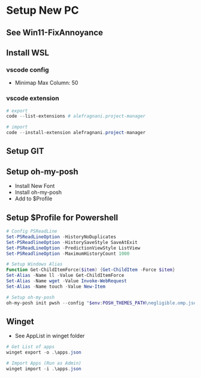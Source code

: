 # Setup New PC

## See Win11-FixAnnoyance

## Install WSL

### vscode config
- Minimap Max Column: 50

### vscode extension
```Powershell
# export 
code --list-extensions # alefragnani.project-manager

# import
code --install-extension alefragnani.project-manager
```

## Setup GIT

## Setup oh-my-posh
- Install New Font
- Install oh-my-posh
- Add to $Profile

## Setup $Profile for Powershell
```Powershell
# Config PSReadLine
Set-PSReadLineOption -HistoryNoDuplicates
Set-PSReadlineOption -HistorySaveStyle SaveAtExit
Set-PSReadLineOption -PredictionViewStyle ListView
Set-PSReadlineOption -MaximumHistoryCount 1000

# Setup Windows Alias
Function Get-ChildItemForce($item) {Get-ChildItem -Force $item}
Set-Alias -Name ll -Value Get-ChildItemForce
Set-Alias -Name wget -Value Invoke-WebRequest
Set-Alias -Name touch -Value New-Item

# Setup oh-my-posh
oh-my-posh init pwsh --config "$env:POSH_THEMES_PATH\negligible.omp.json" | Invoke-Expression
```

## Winget
- See AppList in winget folder
```Powershell
# Get List of apps
winget export -o .\apps.json 

# Import Apps (Run as Admin)
winget import -i .\apps.json
```
